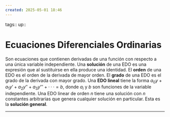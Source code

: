 ```yaml
---
created: 2025-05-01 18:46
---
```

tags::
up::
# Ecuaciones Diferenciales Ordinarias
Son ecuaciones que contienen derivadas de una función con respecto a una única variable independiente. Una **solución** de una EDO es una expresión que al sustituirse en ella produce una identidad. El **orden** de una EDO es el orden de la derivada de mayor orden. El **grado** de una EDO es el grado de la derivada con mayor grado. Una **EDO lineal** tiene la forma $a_{0}y + a_{1}y′ + a_{2}y′′ + a_{3}y′′′ + · · · = b$, donde $a_{i}$ y $b$ son funciones de la variable independiente. Una EDO linear de orden $n$ tiene una solución con $n$ constantes arbitrarias que genera cualquier solución en particular. Esta es la **solución general**.
___
